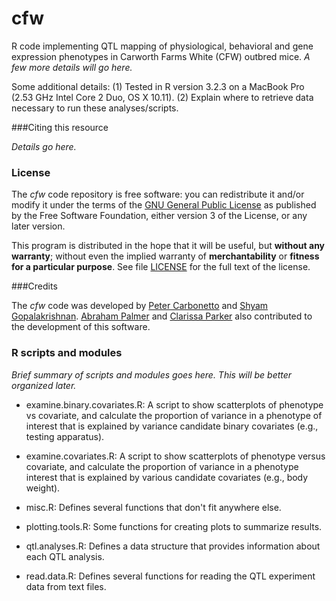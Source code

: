 # cfw

R code implementing QTL mapping of physiological, behavioral and gene
expression phenotypes in Carworth Farms White (CFW) outbred mice. *A
few more details will go here.*

Some additional details: (1) Tested in R version 3.2.3 on a MacBook
Pro (2.53 GHz Intel Core 2 Duo, OS X 10.11). (2) Explain where to
retrieve data necessary to run these analyses/scripts.

###Citing this resource

*Details go here.*

### License

The *cfw* code repository is free software: you can redistribute it
and/or modify it under the terms of the
[GNU General Public License](http://www.gnu.org/licenses/gpl.html) as
published by the Free Software Foundation, either version 3 of the
License, or any later version.

This program is distributed in the hope that it will be useful, but
**without any warranty**; without even the implied warranty of
**merchantability** or **fitness for a particular purpose**. See file
[LICENSE](LICENSE) for the full text of the license.

###Credits

The *cfw* code was developed by
[Peter Carbonetto](http://www.cs.ubc.ca/spider/pcarbo) and
[Shyam Gopalakrishnan](http://www.google.com).
[Abraham Palmer](http://palmerlab.org) and
[Clarissa Parker](http://www.middlebury.edu/academics/neuro/faculty/node/454157)
also contributed to the development of this software.

### R scripts and modules

*Brief summary of scripts and modules goes here. This will be better
organized later.*

+ examine.binary.covariates.R: A script to show scatterplots of
phenotype vs covariate, and calculate the proportion of variance in a
phenotype of interest that is explained by variance candidate binary
covariates (e.g., testing apparatus).

+ examine.covariates.R: A script to show scatterplots of phenotype
versus covariate, and calculate the proportion of variance in a
phenotype interest that is explained by various candidate covariates
(e.g., body weight).

+ misc.R: Defines several functions that don't fit anywhere else.

+ plotting.tools.R: Some functions for creating plots to summarize
results.

+ qtl.analyses.R: Defines a data structure that provides information
about each QTL analysis.

+ read.data.R: Defines several functions for reading the QTL
experiment data from text files.
